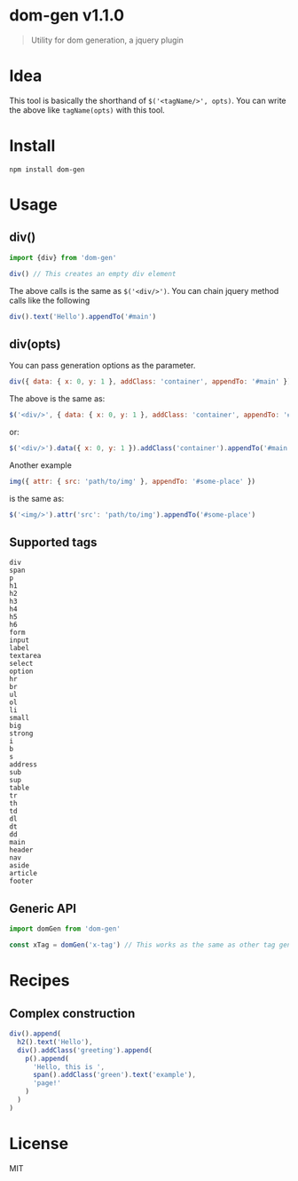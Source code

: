# dom-gen v1.1.0

> Utility for dom generation, a jquery plugin

# Idea

This tool is basically the shorthand of `$('<tagName/>', opts)`. You can write the above like `tagName(opts)` with this tool.

# Install

    npm install dom-gen

# Usage

## div()

```js
import {div} from 'dom-gen'

div() // This creates an empty div element
```

The above calls is the same as `$('<div/>')`. You can chain jquery method calls like the following

```js
div().text('Hello').appendTo('#main')
```

## div(opts)

You can pass generation options as the parameter.

```js
div({ data: { x: 0, y: 1 }, addClass: 'container', appendTo: '#main' })
```

The above is the same as:

```js
$('<div/>', { data: { x: 0, y: 1 }, addClass: 'container', appendTo: '#main' })
```

or:

```js
$('<div/>').data({ x: 0, y: 1 }).addClass('container').appendTo('#main')
```

Another example

```js
img({ attr: { src: 'path/to/img' }, appendTo: '#some-place' })
```

is the same as:

```js
$('<img/>').attr('src': 'path/to/img').appendTo('#some-place')
```


## Supported tags

    div
    span
    p
    h1
    h2
    h3
    h4
    h5
    h6
    form
    input
    label
    textarea
    select
    option
    hr
    br
    ul
    ol
    li
    small
    big
    strong
    i
    b
    s
    address
    sub
    sup
    table
    tr
    th
    td
    dl
    dt
    dd
    main
    header
    nav
    aside
    article
    footer

## Generic API

```js
import domGen from 'dom-gen'

const xTag = domGen('x-tag') // This works as the same as other tag generators
```

# Recipes

## Complex construction

```js
div().append(
  h2().text('Hello'),
  div().addClass('greeting').append(
    p().append(
      'Hello, this is ',
      span().addClass('green').text('example'),
      'page!'
    )
  )
)
```

# License

MIT
